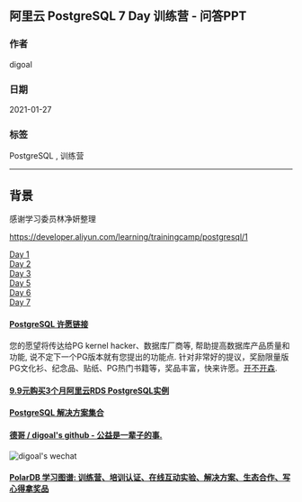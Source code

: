 ## 阿里云 PostgreSQL 7 Day 训练营 - 问答PPT  
    
### 作者    
digoal    
    
### 日期    
2021-01-27     
    
### 标签    
PostgreSQL , 训练营    
    
----    
    
## 背景    
感谢学习委员林净妍整理  
  
https://developer.aliyun.com/learning/trainingcamp/postgresql/1    
  
[Day 1](20210127_01_doc_001.pptx)  
[Day 2](20210127_01_doc_002.pptx)  
[Day 3](20210127_01_doc_003.pptx)  
[Day 5](20210127_01_doc_005.pptx)  
[Day 6](20210127_01_doc_006.pptx)  
[Day 7](20210127_01_doc_007.pptx)  
  
  
#### [PostgreSQL 许愿链接](https://github.com/digoal/blog/issues/76 "269ac3d1c492e938c0191101c7238216")
您的愿望将传达给PG kernel hacker、数据库厂商等, 帮助提高数据库产品质量和功能, 说不定下一个PG版本就有您提出的功能点. 针对非常好的提议，奖励限量版PG文化衫、纪念品、贴纸、PG热门书籍等，奖品丰富，快来许愿。[开不开森](https://github.com/digoal/blog/issues/76 "269ac3d1c492e938c0191101c7238216").  
  
  
#### [9.9元购买3个月阿里云RDS PostgreSQL实例](https://www.aliyun.com/database/postgresqlactivity "57258f76c37864c6e6d23383d05714ea")
  
  
#### [PostgreSQL 解决方案集合](https://yq.aliyun.com/topic/118 "40cff096e9ed7122c512b35d8561d9c8")
  
  
#### [德哥 / digoal's github - 公益是一辈子的事.](https://github.com/digoal/blog/blob/master/README.md "22709685feb7cab07d30f30387f0a9ae")
  
  
![digoal's wechat](../pic/digoal_weixin.jpg "f7ad92eeba24523fd47a6e1a0e691b59")
  
  
#### [PolarDB 学习图谱: 训练营、培训认证、在线互动实验、解决方案、生态合作、写心得拿奖品](https://www.aliyun.com/database/openpolardb/activity "8642f60e04ed0c814bf9cb9677976bd4")
  
